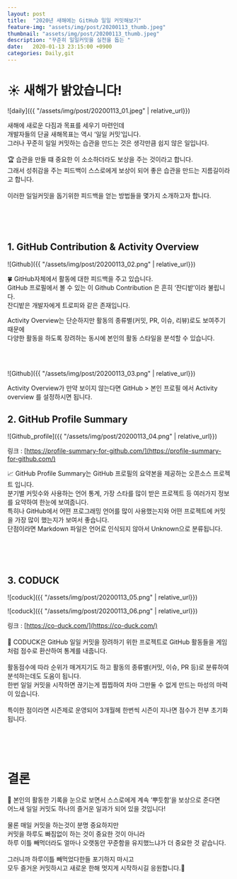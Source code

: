 ```yaml
---
layout: post
title:  "2020년 새해에는 GitHub 일일 커밋해보기"
feature-img: "assets/img/post/20200113_thumb.jpeg"
thumbnail: "assets/img/post/20200113_thumb.jpeg"
description: "꾸준히 일일커밋을 실천을 돕는 "
date:   2020-01-13 23:15:00 +0900
categories: Daily,git
---
```


# ☀️ 새해가 밝았습니다!

![daily]({{ "/assets/img/post/20200113_01.jpeg" | relative_url}})

새해에 새로운 다짐과 목표를 세우기 마련인데<br/>
개발자들의 단골 새해목표는 역시 ‘일일 커밋’입니다.<br/>
그러나 꾸준히 일일 커밋하는 습관을 만드는 것은 생각만큼 쉽지 않은 일입니다.<br/>
<br/>
🏆 습관을 만들 떄 중요한 이 소소하더라도 보상을 주는 것이라고 합니다.<br/>
그래서 성취감을 주는 피드백이 스스로에게 보상이 되어 좋은 습관을 만드는 지름길이라고 합니다.<br/>
<br/>
이러한 일일커밋을 돕기위한 피드백을 얻는 방법들을 몇가지 소개하고자 합니다.<br/>

<br/><br/><br/>

## 1. GitHub Contribution & Activity Overview

![Github]({{ "/assets/img/post/20200113_02.png" | relative_url}})

🍀 GitHub자체에서 활동에 대한 피드백을 주고 있습니다.<br/>
GitHub 프로필에서 볼 수 있는 이 Github Contribution 은 흔히 ‘잔디밭’이라 불립니다.<br/>
잔디밭은 개발자에게 트로피와 같은 존재입니다.<br/>

Activity Overview는 단순하지만 활동의 종류별(커밋, PR, 이슈, 리뷰)로도 보여주기 때문에<br/>
다양한 활동을 하도록 장려하는 동시에 본인의 활동 스타일을 분석할 수 있습니다.<br/>

<br/><br/>

![Github]({{ "/assets/img/post/20200113_03.png" | relative_url}})

Activity Overview가 만약 보이지 않는다면 GitHub > 본인 프로필 에서 Activity overview 를 설정하시면 됩니다.<br/>

## 2. GitHub Profile Summary

![Github_profile]({{ "/assets/img/post/20200113_04.png" | relative_url}})

링크 : [https://profile-summary-for-github.com/](https://profile-summary-for-github.com/)

📈 GitHub Profile Summary는 GitHub 프로필의 요약본을 제공하는 오픈소스 프로젝트 입니다.<br/>
분기별 커밋수와 사용하는 언어 통계, 가장 스타를 많이 받은 프로젝트 등 여러가지 정보를 요약하여 한눈에 보여줍니다.<br/>
특히나 GitHub에서 어떤 프로그래밍 언어를 많이 사용했는지와 어떤 프로젝트에 커밋을 가장 많이 했는지가 보여서 좋습니다.<br/>
단점이라면 Markdown 파일은 언어로 인식되지 않아서 Unknown으로 분류됩니다.<br/>

<br/><br/><br/>

## 3. CODUCK

![coduck]({{ "/assets/img/post/20200113_05.png" | relative_url}})

![coduck]({{ "/assets/img/post/20200113_06.png" | relative_url}})

링크 : [https://co-duck.com/](https://co-duck.com/)<br/>
<br/>
🦆 CODUCK은 GitHub 일일 커밋을 장려하기 위한 프로젝트로 GitHub 활동들을 게임처럼 점수로 환산하여 통계를 내줍니다.<br/>
<br/>
활동점수에 따라 순위가 매겨지기도 하고 활동의 종류별(커밋, 이슈, PR 등)로 분류하여 분석하는데도 도움이 됩니다.<br/>
한번 일일 커밋을 시작하면 끊기는게 찝찝하여 차마 그만둘 수 없게 만드는 마성의 마력이 있습니다.<br/>
<br/>
특이한 점이라면 시즌제로 운영되어 3개월헤 한번씩 시즌이 지나면 점수가 전부 초기화됩니다.<br/>

<br/><br/><br/>

# 결론

🏅 본인의 활동한 기록을 눈으로 보면서 스스로에게 계속 ‘뿌듯함’을 보상으로 준다면<br/>
어느새 일일 커밋도 하나의 즐거운 일과가 되어 있을 것입니다!<br/>
<br/>
물론 매일 커밋을 하는것이 분명 중요하지만<br/>
커밋을 하루도 빠짐없이 하는 것이 중요한 것이 아니라<br/>
하루 이틀 빼먹더라도 얼마나 오랫동안 꾸준함을 유지했느냐가 더 중요한 것 같습니다.<br/>
<br/>
그러니까 하루이틀 빼먹었다한들 포기하지 마시고<br/>
모두 즐거운 커밋하시고 새로운 한해 멋지게 시작하시길 응원합니다.🎉<br/>

<br/><br/><br/>

